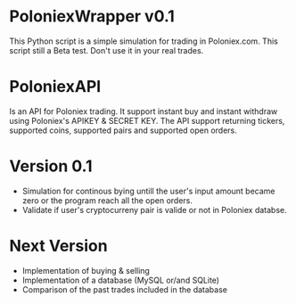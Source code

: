 # PoloniexWrapper v0.1
This Python script is a simple simulation for trading in Poloniex.com.
This script still a Beta test. Don't use it in your real trades. 

# PoloniexAPI
Is an API for Poloniex trading. It support instant buy and instant withdraw using Poloniex's APIKEY & SECRET KEY. The API support returning tickers, supported coins, supported pairs and supported open orders.

# Version 0.1 
- Simulation for continous bying untill the user's input amount became zero or the program reach all the open orders.
- Validate if user's cryptocurreny pair is valide or not in Poloniex databse.

# Next Version
- Implementation of buying & selling
- Implementation of a database (MySQL or/and SQLite)
- Comparison of the past trades included in the database


